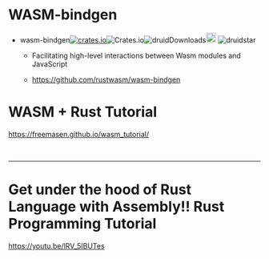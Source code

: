 # WASM-bindgen

- wasm-bindgen[![crates.io](https://img.shields.io/crates/v/wasm-bindgen.svg)](https://crates.io/crates/wasm-bindgen)![Crates.io](https://img.shields.io/crates/l/wasm-bindgen)![druidDownloads](https://img.shields.io/crates/d/druid.svg)<a href="rustwasm/wasm-bindgen"><img alt="githubicon" width="20px" src="https://user-images.githubusercontent.com/67513038/218287708-001511d7-1cce-42d3-92d2-4a61193b38f0.png" /></a>
![druidstar](https://img.shields.io/github/stars/rustwasm/wasm-bindgen.svg)

  -  Facilitating high-level interactions between Wasm modules and JavaScript

  - https://github.com/rustwasm/wasm-bindgen

# WASM + Rust Tutorial

https://freemasen.github.io/wasm_tutorial/

<br>

<hr>


# Get under the hood of Rust Language with Assembly!! Rust Programming Tutorial

https://youtu.be/lRV_5IBUTes

<br>
